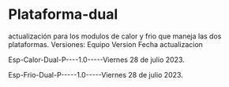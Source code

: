 # Plataforma-dual
actualización para los modulos de calor y frio que maneja las dos plataformas.
Versiones:
Equipo            Version   Fecha actualizacion

Esp-Calor-Dual-P----1.0-----Viernes 28 de julio 2023.

Esp-Frio-Dual-P-----1.0-----Viernes 28 de julio 2023.
